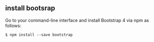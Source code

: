 ## install bootsrap

Go to your command-line interface and install Bootstrap 4 via npm as follows:

 ```html
 $ npm install --save bootstrap
``` 

